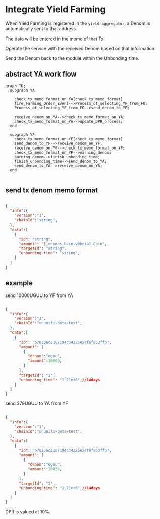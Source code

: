# Integrate Yield Farming

When Yield Farming is registered in the `yield-aggregator`, a Denom is automatically sent to that address.

The data will be entered in the memo of that Tx.

Operate the service with the received Denom based on that information.

Send the Denom back to the module within the Unbonding_time.

## abstract YA work flow

```mermaid
graph TD;
  subgraph YA

    check_tx_memo_format_on_YA[check_tx_memo_format]
    fire_Farming_Order_Event-->Process_of_selecting_YF_from_FO;
    Process_of_selecting_YF_from_FO-->send_denom_to_YF;

    receive_denom_on_YA-->check_tx_memo_format_on_YA;
    check_tx_memo_format_on_YA-->update_DPR_process;
  end

  subgraph YF
    check_tx_memo_format_on_YF[check_tx_memo_format]
    send_denom_to_YF-->receive_denom_on_YF;
    receive_denom_on_YF-->check_tx_memo_format_on_YF;
    check_tx_memo_format_on_YF-->earning_denom;
    earning_denom-->finish_unbonding_time;
    finish_unbonding_time-->send_denom_to_YA;
    send_denom_to_YA-->receive_denom_on_YA;
  end


```

## send tx denom memo format

```json

{
  "info":{
    "version":"1",
    "chainId":"string",
  },
  "data":[
    {
      "id": "string",
      "amount": "[]cosmos.base.v0beta1.Coin",
      "targetId": "string",
      "unbonding_time": "string",
    }
  ]
}
```

## example

send 10000UGUU to YF from YA

```json

{
  "info":{
    "version":"1",
    "chainId":"ununifi-beta-test",
  },
  "data":[
    {
      "id": "b70236c2187194c34225e5ef6f853ffb",
      "amount": [
        {
          "denom":"uguu",
          "amount":10000,
        }
      ],
      "targetId": "1",
      "unbonding_time": "1.21e+6",//14days
    }
  ]
}
```

send 379UGUU to YA from YF

```json

{
  "info":{
    "version":"1",
    "chainId":"ununifi-beta-test",
  },
  "data":[
    {
      "id": "b70236c2187194c34225e5ef6f853ffb",
      "amount": [
        {
          "denom":"uguu",
          "amount":10038,
        }
      ],
      "targetId": "1",
      "unbonding_time": "1.21e+6",//14days
    }
  ]
}
```

DPR is valued at 10%.
